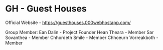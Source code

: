 # GH - Guest Houses
Official Website - https://guesthouses.000webhostapp.com/

Group Member: 
 Ean Dalin - Project Founder
 Hean Theara - Member
 Sar Sovanthea - Member
 Chhordeth Smile - Member
 Chhoeurn Vorreakboth -Member

